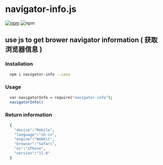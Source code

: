 # navigator-info.js

[![npm](https://img.shields.io/npm/dt/navigator-info.svg)](https://www.npmjs.com/package/navigator-info)
![npm](https://img.shields.io/npm/v/navigator-info.svg)
## use js to get brower navigator information ( 获取浏览器信息 )

### Installation
```sh
  npm i navigator-info --save
```

### Usage
```sh
  var navigatorInfo = require("navigator-info");
  navigatorInfo()
```

### Return information
```sh
  {
    "device":"Mobile",
    "language":"zh-cn",
    "engine":"WebKit",
    "browser":"Safari",
    "os":"iPhone",
    "version":"11.0"
  }
```

